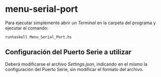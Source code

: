# menu-serial-port
Para ejecutar simplemente abrir un *Terminal* en la carpeta del programa y ejecutar el comando:

`runhaskell Menu_Serial_Port.hs`

## Configuración del Puerto Serie a utilizar
Deberá modificarse el archivo *Settings.json*, indicando en el mismo la configuración del Puerto Serie, sin modificar el formato del archivo.
